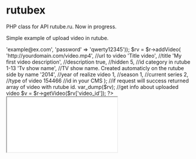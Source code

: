 rutubex
=======

PHP class for API rutube.ru. Now in progress.

Simple example of upload video in rutube.

<?
include("rutubex.php");
$r = new rutubex('b1e28995fb913c1cd00007a453c610e8da0b1158');

//if you don't have token, use login/password
//$r = new rutubex(array('username' => 'example@ex.com', 'password' => 'qwerty12345'));

$rv = $r->addVideo(
    'http://yourdomain.com/video.mp4',  //url to video
    'Title video',                      //title
    'My first video description',       //description
    true,                               //hidden
    5,                                  //id category in rutube 1-13
    'Tv show name',                     //TV show name. Created automaticly on the rutube side by name
    '2014',                             //year of realize video
    1,                                  //season
    1,                                  //current series
    2,                                  //type of video
    154466                              //id in your CMS
);

//if request will success returned array of video with rutube id.
var_dump($rv);

//get info about uploaded video
$v = $r->getVideo($rv['video_id']);
?>

<iframe src="<?= $v['embed_url'] ?>"></iframe>
